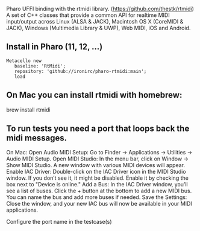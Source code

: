Pharo UFFI binding with the rtmidi library. (https://github.com/thestk/rtmidi)  
A set of C++ classes that provide a common API for realtime MIDI input/output across Linux (ALSA & JACK), Macintosh OS X (CoreMIDI & JACK), Windows (Multimedia Library & UWP), Web MIDI, iOS and Android.

## Install in Pharo (11, 12, ...)
```Smalltalk
Metacello new
   baseline: 'RtMidi';
   repository: 'github://ironirc/pharo-rtmidi:main';
   load
```

## On Mac you can install rtmidi with homebrew:
brew install rtmidi

## To run tests you need a port that loops back the midi messages.
On Mac:
Open Audio MIDI Setup:
Go to Finder → Applications → Utilities → Audio MIDI Setup.
Open MIDI Studio:
In the menu bar, click on Window → Show MIDI Studio. A new window with various MIDI devices will appear.
Enable IAC Driver:
Double-click on the IAC Driver icon in the MIDI Studio window. If you don’t see it, it might be disabled. Enable it by checking the box next to "Device is online."
Add a Bus:
In the IAC Driver window, you’ll see a list of buses. Click the + button at the bottom to add a new MIDI bus.
You can name the bus and add more buses if needed.
Save the Settings:
Close the window, and your new IAC bus will now be available in your MIDI applications.

Configure the port name in the testcase(s) 
